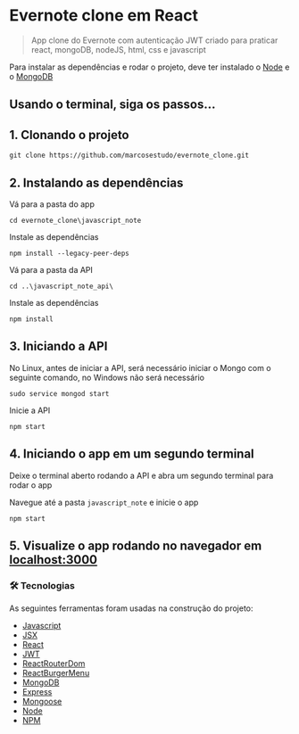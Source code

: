 # Evernote clone em React

> App clone do Evernote com autenticação JWT criado para praticar react, mongoDB, nodeJS, html, css e javascript

Para instalar as dependências e rodar o projeto, deve ter instalado o [Node](https://nodejs.org/en/) e o [MongoDB](https://www.mongodb.com/)

## Usando o terminal, siga os passos...
## 1. Clonando o projeto 

```
git clone https://github.com/marcosestudo/evernote_clone.git
```

## 2. Instalando as dependências

Vá para a pasta do app

```
cd evernote_clone\javascript_note
```

Instale as dependências

```
npm install --legacy-peer-deps 
```

Vá para a pasta da API

```
cd ..\javascript_note_api\
```

Instale as dependências

```
npm install
```

## 3. Iniciando a API

No Linux, antes de iniciar a API, será necessário iniciar o Mongo com o seguinte comando, no Windows não será necessário

```
sudo service mongod start
```

Inicie a API

```
npm start
```

## 4. Iniciando o app em um segundo terminal

Deixe o terminal aberto rodando a API e abra um segundo terminal para rodar o app

Navegue até a pasta `javascript_note` e inicie o app

```
npm start
```

## 5. Visualize o app rodando no navegador em [localhost:3000](http://localhost:3000/)

### 🛠 Tecnologias

As seguintes ferramentas foram usadas na construção do projeto:

- [Javascript](https://developer.mozilla.org/pt-BR/docs/Web/JavaScript)
- [JSX](https://pt-br.reactjs.org/docs/introducing-jsx.html)
- [React](https://pt-br.reactjs.org/)
- [JWT](https://jwt.io/)
- [ReactRouterDom](https://reactrouter.com/en/main)
- [ReactBurgerMenu](https://negomi.github.io/react-burger-menu/)
- [MongoDB](https://www.mongodb.com/)
- [Express](https://expressjs.com/pt-br/)
- [Mongoose](https://mongoosejs.com/)
- [Node](https://nodejs.org/en/)
- [NPM](https://www.npmjs.com/)
